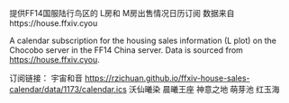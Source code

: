 提供FF14国服陆行鸟区的 L房和 M房出售情况日历订阅 数据来自https://house.ffxiv.cyou

A calendar subscription for the housing sales information (L plot) on the Chocobo server in the FF14 China server. Data is sourced from https://house.ffxiv.cyou.

订阅链接：
宇宙和音 https://rzichuan.github.io/ffxiv-house-sales-calendar/data/1173/calendar.ics
沃仙曦染
晨曦王座
神意之地
萌芽池
红玉海
